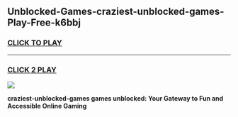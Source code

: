 
## Unblocked-Games-craziest-unblocked-games-Play-Free-k6bbj
<h3>
<a href="https://premium76.site?title=craziest-unblocked-games&ref=18A">CLICK TO PLAY</a></h3>
<hr>

<h3>
<a href="https://premium76.site?title=craziest-unblocked-games&ref=18A">CLICK 2 PLAY</a>
  
</h3>

<a href="https://premium76.site?title=craziest-unblocked-games&ref=18A"><img src="https://clearcache.store/games.png"></a>


**craziest-unblocked-games games unblocked: Your Gateway to Fun and Accessible Online Gaming**
